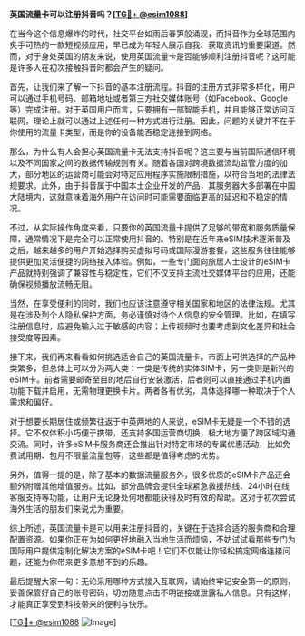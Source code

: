 **英国流量卡可以注册抖音吗？[[TG💪+ @esim1088](https://t.me/s/esim1088)]**

在当今这个信息爆炸的时代，社交平台如雨后春笋般涌现，而抖音作为全球范围内炙手可热的一款短视频应用，早已成为年轻人展示自我、获取资讯的重要渠道。然而，对于身处英国的朋友来说，使用英国流量卡是否能够顺利注册抖音呢？这可能是许多人在初次接触抖音时都会产生的疑问。

首先，让我们来了解一下抖音的基本注册流程。抖音的注册方式非常多样化，用户可以通过手机号码、邮箱地址或者第三方社交媒体账号（如Facebook、Google等）完成注册。对于英国用户而言，只要拥有一部智能手机，并且能够正常访问互联网，理论上就可以通过上述任何一种方式进行注册。因此，问题的关键并不在于你使用的流量卡类型，而是你的设备能否稳定连接到网络。

那么，为什么有人会担心英国流量卡无法支持抖音呢？这主要与当前国际通信环境以及不同国家之间的数据传输规则有关。随着各国对跨境数据流动监管力度的加大，部分地区的运营商可能会对特定应用程序实施限制措施，以符合当地的法律法规要求。此外，由于抖音属于中国本土企业开发的产品，其服务器大多部署在中国大陆境内，这就意味着海外用户在访问时可能需要面临更高的延迟和不稳定的情况。

不过，从实际操作角度来看，只要你的英国流量卡提供了足够的带宽和服务质量保障，通常情况下是完全可以正常使用抖音的。特别是在近年来eSIM技术逐渐普及之后，越来越多的用户开始选择购买虚拟号码或国际漫游套餐，这些服务往往能够提供更加灵活便捷的网络接入体验。例如，一些专门面向旅居人士设计的eSIM卡产品就特别强调了兼容性与稳定性，它们不仅支持主流社交媒体平台的应用，还能确保视频播放流畅无阻。

当然，在享受便利的同时，我们也应该注意遵守相关国家和地区的法律法规。尤其是在涉及到个人隐私保护方面，务必谨慎对待个人信息的安全管理。比如，在填写注册信息时，应避免输入过于敏感的内容；上传视频时也要考虑到文化差异和社会接受度等因素。

接下来，我们再来看看如何挑选适合自己的英国流量卡。市面上可供选择的产品种类繁多，但总体上可以分为两大类：一类是传统的实体SIM卡，另一类则是新兴的eSIM卡。前者需要邮寄至目的地后自行安装激活，后者则可以直接通过手机内置功能下载并启用，无需物理更换卡片。两者各有优劣，具体选择哪一种取决于个人需求和偏好。

对于想要长期居住或频繁往返于中英两地的人来说，eSIM卡无疑是一个不错的选择。它不仅体积小巧便于携带，还支持多国运营商切换，极大地方便了跨区域沟通交流。同时，许多eSIM卡服务商还会推出针对特定市场的专属优惠活动，比如免费试用期、包月不限量流量包等，这些都是值得考虑的优势。

另外，值得一提的是，除了基本的数据流量服务外，很多优质的eSIM卡产品还会额外附赠其他增值服务。比如，部分品牌会提供全球紧急救援热线、24小时在线客服支持等功能，让用户无论身处何地都能获得及时有效的帮助。这对于初次尝试海外生活的朋友们来说尤为重要。

综上所述，英国流量卡是可以用来注册抖音的，关键在于选择合适的服务商和合理配置资源。如果你正在为如何更好地融入当地生活而烦恼，不妨试试看那些专门为国际用户提供定制化解决方案的eSIM卡吧！它们不仅能让你轻松搞定网络连接问题，还能为你带来更多意想不到的乐趣。

最后提醒大家一句：无论采用哪种方式接入互联网，请始终牢记安全第一的原则，妥善保管好自己的账号密码，切勿随意点击不明链接或泄露私人信息。只有这样，才能真正享受到科技带来的便利与快乐。

[[TG💪+ @esim1088](https://t.me/s/esim1088) ![Image](https://i.postimg.cc/4NQfJmqS/Snipaste-2025-05-13-00-14-12.png)]